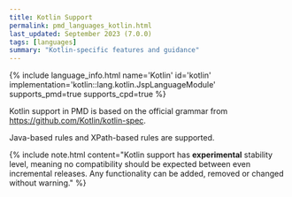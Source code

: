 ```yaml
---
title: Kotlin Support
permalink: pmd_languages_kotlin.html
last_updated: September 2023 (7.0.0)
tags: [languages]
summary: "Kotlin-specific features and guidance"
---
```


{% include language_info.html name='Kotlin' id='kotlin' implementation='kotlin::lang.kotlin.JspLanguageModule' supports_pmd=true supports_cpd=true %}

Kotlin support in PMD is based on the official grammar from <https://github.com/Kotlin/kotlin-spec>.

Java-based rules and XPath-based rules are supported.

{% include note.html content="Kotlin support has **experimental** stability level, meaning no compatibility should
be expected between even incremental releases. Any functionality can be added, removed or changed without
warning." %}
